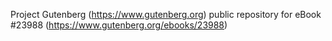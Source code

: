 Project Gutenberg (https://www.gutenberg.org) public repository for eBook #23988 (https://www.gutenberg.org/ebooks/23988)
